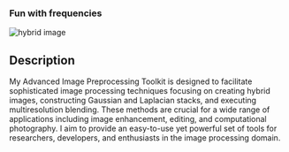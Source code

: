 ### Fun with frequencies
![hybrid image](images/hybrid.jpg)

## Description
My Advanced Image Preprocessing Toolkit is designed to facilitate sophisticated image processing techniques focusing on creating hybrid images, constructing Gaussian and Laplacian stacks, and executing multiresolution blending. These methods are crucial for a wide range of applications including image enhancement, editing, and computational photography. I aim to provide an easy-to-use yet powerful set of tools for researchers, developers, and enthusiasts in the image processing domain.